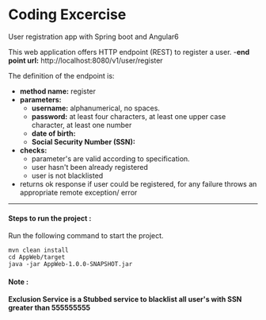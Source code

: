 # Coding Excercise

User registration app with Spring boot and Angular6


This web application offers HTTP endpoint (REST) to register a user. 
-**end point url:** http://localhost:8080/v1/user/register

The definition of the endpoint is:

- **method name:** register
- **parameters:**
 	- **username:** alphanumerical, no spaces.
	- **password:** at least four characters, at least one upper case character, at least one number
	- **date of birth:**
	- **Social Security Number (SSN):**
- **checks:**	
	- parameter's are valid according to specification.
	- user hasn't been already registered
	- user is not blacklisted 
- returns ok response if user could be registered, for any failure throws an appropriate remote exception/ error

---

#### Steps to run the project :

Run the following command to start the project.

```
mvn clean install
cd AppWeb/target
java -jar AppWeb-1.0.0-SNAPSHOT.jar
```

#### Note :

**Exclusion Service is a Stubbed service to blacklist all user's with SSN greater than 555555555**





